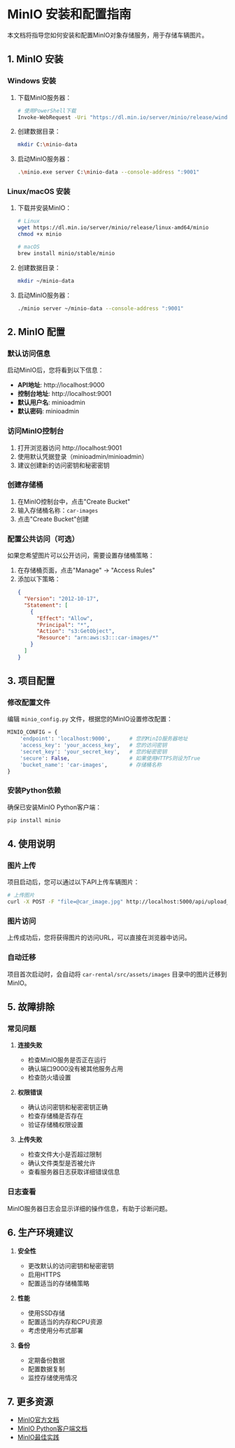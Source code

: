 # MinIO 安装和配置指南

本文档将指导您如何安装和配置MinIO对象存储服务，用于存储车辆图片。

## 1. MinIO 安装

### Windows 安装

1. 下载MinIO服务器：
   ```bash
   # 使用PowerShell下载
   Invoke-WebRequest -Uri "https://dl.min.io/server/minio/release/windows-amd64/minio.exe" -OutFile "minio.exe"
   ```

2. 创建数据目录：
   ```bash
   mkdir C:\minio-data
   ```

3. 启动MinIO服务器：
   ```bash
   .\minio.exe server C:\minio-data --console-address ":9001"
   ```

### Linux/macOS 安装

1. 下载并安装MinIO：
   ```bash
   # Linux
   wget https://dl.min.io/server/minio/release/linux-amd64/minio
   chmod +x minio
   
   # macOS
   brew install minio/stable/minio
   ```

2. 创建数据目录：
   ```bash
   mkdir ~/minio-data
   ```

3. 启动MinIO服务器：
   ```bash
   ./minio server ~/minio-data --console-address ":9001"
   ```

## 2. MinIO 配置

### 默认访问信息

启动MinIO后，您将看到以下信息：
- **API地址**: http://localhost:9000
- **控制台地址**: http://localhost:9001
- **默认用户名**: minioadmin
- **默认密码**: minioadmin

### 访问MinIO控制台

1. 打开浏览器访问 http://localhost:9001
2. 使用默认凭据登录（minioadmin/minioadmin）
3. 建议创建新的访问密钥和秘密密钥

### 创建存储桶

1. 在MinIO控制台中，点击"Create Bucket"
2. 输入存储桶名称：`car-images`
3. 点击"Create Bucket"创建

### 配置公共访问（可选）

如果您希望图片可以公开访问，需要设置存储桶策略：

1. 在存储桶页面，点击"Manage" -> "Access Rules"
2. 添加以下策略：
   ```json
   {
     "Version": "2012-10-17",
     "Statement": [
       {
         "Effect": "Allow",
         "Principal": "*",
         "Action": "s3:GetObject",
         "Resource": "arn:aws:s3:::car-images/*"
       }
     ]
   }
   ```

## 3. 项目配置

### 修改配置文件

编辑 `minio_config.py` 文件，根据您的MinIO设置修改配置：

```python
MINIO_CONFIG = {
    'endpoint': 'localhost:9000',      # 您的MinIO服务器地址
    'access_key': 'your_access_key',   # 您的访问密钥
    'secret_key': 'your_secret_key',   # 您的秘密密钥
    'secure': False,                   # 如果使用HTTPS则设为True
    'bucket_name': 'car-images',       # 存储桶名称
}
```

### 安装Python依赖

确保已安装MinIO Python客户端：

```bash
pip install minio
```

## 4. 使用说明

### 图片上传

项目启动后，您可以通过以下API上传车辆图片：

```bash
# 上传图片
curl -X POST -F "file=@car_image.jpg" http://localhost:5000/api/upload_car_image
```

### 图片访问

上传成功后，您将获得图片的访问URL，可以直接在浏览器中访问。

### 自动迁移

项目首次启动时，会自动将 `car-rental/src/assets/images` 目录中的图片迁移到MinIO。

## 5. 故障排除

### 常见问题

1. **连接失败**
   - 检查MinIO服务是否正在运行
   - 确认端口9000没有被其他服务占用
   - 检查防火墙设置

2. **权限错误**
   - 确认访问密钥和秘密密钥正确
   - 检查存储桶是否存在
   - 验证存储桶权限设置

3. **上传失败**
   - 检查文件大小是否超过限制
   - 确认文件类型是否被允许
   - 查看服务器日志获取详细错误信息

### 日志查看

MinIO服务器日志会显示详细的操作信息，有助于诊断问题。

## 6. 生产环境建议

1. **安全性**
   - 更改默认的访问密钥和秘密密钥
   - 启用HTTPS
   - 配置适当的存储桶策略

2. **性能**
   - 使用SSD存储
   - 配置适当的内存和CPU资源
   - 考虑使用分布式部署

3. **备份**
   - 定期备份数据
   - 配置数据复制
   - 监控存储使用情况

## 7. 更多资源

- [MinIO官方文档](https://docs.min.io/)
- [MinIO Python客户端文档](https://docs.min.io/docs/python-client-quickstart-guide.html)
- [MinIO最佳实践](https://docs.min.io/docs/minio-server-configuration-guide.html)